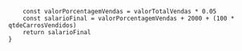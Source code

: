 ```function calculaSalario(qtdeCarrosVendidos, valorTotalVendas) {
    const valorPorcentagemVendas = valorTotalVendas * 0.05
    const salarioFinal = valorPorcentagemVendas + 2000 + (100 * qtdeCarrosVendidos)
    return salarioFinal
}